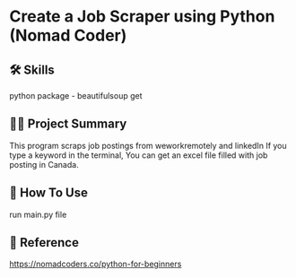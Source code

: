 # Create a Job Scraper using Python (Nomad Coder)

## 🛠 Skills
python 
package - beautifulsoup get
      

## 💁‍♂️ Project Summary
This program scraps job postings from weworkremotely and linkedIn
If you type a keyword in the terminal, 
You can get an excel file filled with job posting in Canada.

## 🤸‍ How To Use
run main.py file

## 🔖 Reference
https://nomadcoders.co/python-for-beginners

